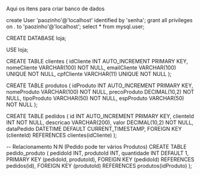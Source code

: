 Aqui os itens para criar banco de dados

create User 'paozinho'@'localhost' identified by 'senha';
grant all privileges on *.* to 'paozinho'@'localhost';
select * from mysql.user;

CREATE DATABASE loja;

USE loja;

CREATE TABLE clientes (
  idCliente INT AUTO_INCREMENT PRIMARY KEY,
  nomeCliente VARCHAR(100) NOT NULL,
  emailCliente VARCHAR(100) UNIQUE NOT NULL,
  cpfCliente VARCHAR(11) UNIQUE NOT NULL
);

CREATE TABLE produtos (
  idProduto INT AUTO_INCREMENT PRIMARY KEY,
  nomeProduto VARCHAR(100) NOT NULL,
  precoProduto DECIMAL(10,2) NOT NULL,
  tipoProduto VARCHAR(50) NOT NULL,
  espProduto VARCHAR(50) NOT NULL
);

CREATE TABLE pedidos (
  id INT AUTO_INCREMENT PRIMARY KEY,
  clienteId INT NOT NULL,
  descricao VARCHAR(200),
  valor DECIMAL(10,2) NOT NULL,
  dataPedido DATETIME DEFAULT CURRENT_TIMESTAMP,
  FOREIGN KEY (clienteId) REFERENCES clientes(idCliente)
);

-- Relacionamento N:N (Pedido pode ter vários Produtos)
CREATE TABLE pedido_produto (
  pedidoId INT,
  produtoId INT,
  quantidade INT DEFAULT 1,
  PRIMARY KEY (pedidoId, produtoId),
  FOREIGN KEY (pedidoId) REFERENCES pedidos(id),
  FOREIGN KEY (produtoId) REFERENCES produtos(idProduto)
);